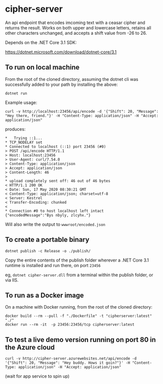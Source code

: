 # cipher-server

An api endpoint that encodes imcoming text with a ceasar cipher and returns the result. Works on both upper and lowercase letters, retains all other characters unchanged, and accepts a shift value from -26 to 26.

Depends on the .NET Core 3.1 SDK:

https://dotnet.microsoft.com/download/dotnet-core/3.1

## To run on local machine
From the root of the cloned directory, assuming the dotnet cli was successfully added to your path by installing the above:

`dotnet run`

Example usage:

`curl -v http://localhost:23456/api/encode -d '{"Shift": 20, "Message": "Hey there, friend."}' -H "Content-Type: application/json" -H "Accept: application/json"`

produces:

```
*   Trying ::1...
* TCP_NODELAY set
* Connected to localhost (::1) port 23456 (#0)
> POST /api/encode HTTP/1.1
> Host: localhost:23456
> User-Agent: curl/7.54.0
> Content-Type: application/json
> Accept: application/json
> Content-Length: 46
>
* upload completely sent off: 46 out of 46 bytes
< HTTP/1.1 200 OK
< Date: Sun, 17 May 2020 08:30:21 GMT
< Content-Type: application/json; charset=utf-8
< Server: Kestrel
< Transfer-Encoding: chunked
<
* Connection #0 to host localhost left intact
{"encodedMessage":"Bys nbyly, zlcyhx."}
```

Will also write the output to `wwwroot/encoded.json`

## To create a portable binary
`dotnet publish -c Release -o ./publish/`

Copy the entire contents of the publish folder wherever a .NET Core 3.1 runtime is installed and run there, on port `23456`

eg, `dotnet cipher-server.dll` from a terminal within the publish folder, or via IIS.

## To run as a Docker image
On a machine with Docker running, from the root of the cloned directory:

```
docker build --rm --pull -f "./Dockerfile" -t "cipherserver:latest" "./"
docker run --rm -it  -p 23456:23456/tcp cipherserver:latest
```

## To test a live demo version running on port 80 in the Azure cloud
`curl -v http://cipher-server.azurewebsites.net/api/encode -d '{"Shift": 20, "Message": "Hey buddy. Hows it goin?"}' -H "Content-Type: application/json" -H "Accept: application/json"`

(wait for app service to spin up)
